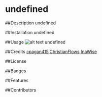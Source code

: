 # undefined

  ##Description
  undefined

  ##Installation
  undefined

  ##Usage
  ![alt text](undefined)
  undefined

  ##Credits
  [cpagan415](https://github.com/cpagan415),[ChristianFlows](https://github.com/ChristianFlows),[InaWise](https://github.com/InaWise)<br />

  ##License

  ##Badges

  ##Features

  ##Contributors
 

